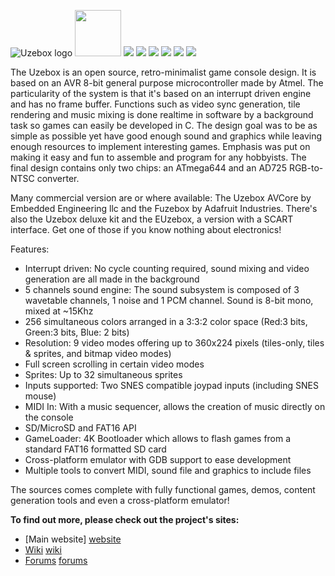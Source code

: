 <img src="http://belogic.com/uzebox/images/new_banner3.jpg"
 alt="Uzebox logo" />
<img src="http://belogic.com/uzebox/images/thumbs/case_thumb.gif" height="74px"  />
<img src="http://belogic.com/uzebox/images/games/donkeykong.png"  />
<img src="http://belogic.com/uzebox/images/games/alterego.png"  />
<img src="http://belogic.com/uzebox/images/games/ghostyghost.png"  />
<img src="http://belogic.com/uzebox/images/games/loderunner.png"  />
<img src="http://belogic.com/uzebox/images/games/mellisretroland.png"  />
<img src="http://belogic.com/uzebox/images/games/pacman.png"  />

The Uzebox is an open source, retro-minimalist game console design. It is based on an AVR 8-bit general purpose microcontroller made by Atmel. The particularity of the system is that it's based on an interrupt driven engine and has no frame buffer. Functions such as video sync generation, tile rendering and music mixing is done realtime in software by a background task so games can easily be developed in C. The design goal was to be as simple as possible yet have good enough sound and graphics while leaving enough resources to implement interesting games. Emphasis was put on making it easy and fun to assemble and program for any hobbyists. The final design contains only two chips: an ATmega644 and an AD725 RGB-to-NTSC converter.

Many commercial version are or where available: The Uzebox AVCore by Embedded Engineering llc and the Fuzebox by Adafruit Industries. There's also the Uzebox deluxe kit and the EUzebox, a version with a SCART interface. Get one of those if you know nothing about electronics!

Features:
* Interrupt driven: No cycle counting required, sound mixing and video generation are all made in the background
* 5 channels sound engine: The sound subsystem is composed of 3 wavetable channels, 1 noise and 1 PCM channel. Sound is 8-bit mono, mixed at ~15Khz
* 256 simultaneous colors arranged in a 3:3:2 color space (Red:3 bits, Green:3 bits, Blue: 2 bits)
* Resolution: 9 video modes offering up to 360x224 pixels (tiles-only, tiles & sprites, and bitmap video modes)
* Full screen scrolling in certain video modes
* Sprites: Up to 32 simultaneous sprites
* Inputs supported: Two SNES compatible joypad inputs (including SNES mouse)
* MIDI In: With a music sequencer, allows the creation of music directly on the console
* SD/MicroSD and FAT16 API
* GameLoader: 4K Bootloader which allows to flash games from a standard FAT16 formatted SD card
* Cross-platform emulator with GDB support to ease development
* Multiple tools to convert MIDI, sound file and graphics to include files

The sources comes complete with fully functional games, demos, content generation tools and even a cross-platform emulator!

**To find out more, please check out the project's sites:**
* [Main website] [website]
* [Wiki] [wiki]
* [Forums] [forums]

[website]: http://belogic.com/uzebox
[wiki]: http://uzebox.org/wiki
[forums]: http://uzebox.org/forums



